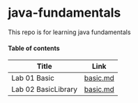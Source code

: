 # java-fundamentals

This repo is for learning java fundamentals

#### Table of contents

| Title              | Link                                   |
|--------------------|----------------------------------------|
| Lab 01 Basic             | [basic.md](./basics/Basic.md)|
| Lab 02 BasicLibrary             | [basic.md](./basicLibrary/lab02.md)|


